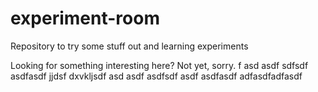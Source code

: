 # experiment-room
Repository to try some stuff out and learning experiments

Looking for something interesting here? Not yet, sorry.
f
asd
asdf
sdfsdf
asdfasdf
jjdsf
dxvkljsdf
asd
asdf
asdfsdf
asdf
asdfasdf
adfasdfadfasdf
